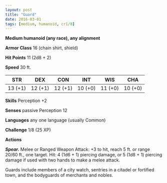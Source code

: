 ```yaml
---
layout: post
title: "Guard"
date: 2016-03-01
tags: [medium, humanoid, cr1/8]
---
```


**Medium humanoid (any race), any alignment**

**Armor Class** 16 (chain shirt, shield)

**Hit Points** 11 (2d8 + 2)

**Speed** 30 ft.

|   STR   |   DEX   |   CON   |   INT   |   WIS   |   CHA   |
|:-----:|:-----:|:-----:|:-----:|:-----:|:-----:|
| 13 (+1) | 12 (+1) | 12 (+1) | 10 (+0) | 11 (+0) | 10 (+0) |

**Skills** Perception +2 

**Senses** passive Perception 12 

**Languages** any one language (usually Common) 

**Challenge** 1/8 (25 XP) 

**Actions** 

***Spear.*** Melee or Ranged Weapon Attack: +3 to hit, reach 5 ft. or range 20/60 ft., one target. Hit: 4 (1d6 + 1) piercing damage, or 5 (1d8 + 1) piercing damage if used with two hands to make a melee attack. 

Guards include members of a city watch, sentries in a citadel or fortified town, and the bodyguards of merchants and nobles.